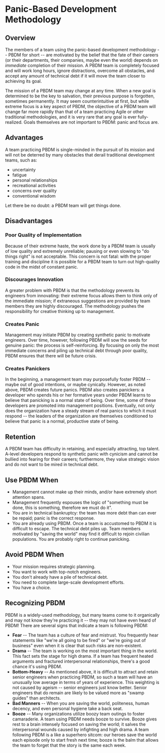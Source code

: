 # Panic-Based Development Methodology

## Overview

The members of a team using the panic-based development methodology -- PBDM for
short -- are motivated by the belief that the fate of their careers (or their
departments, their companies, maybe even the world) depends on _immediate_
completion of their mission.  A PBDM team is completely focused and will work
long hours, ignore distractions, overcome all obstacles, and accept any amount
of technical debt if it will move the team closer to achieving its goal.

The mission of a PBDM team may change at any time.  When a new goal is
determined to be the key to salvation, their previous purpose is forgotten,
sometimes permanently.  It may seem counterintuitive at first, but while
extreme focus is a key aspect of PBDM, the objective of a PBDM team will change
far more rapidly than that of a team practicing Agile or other traditional
methodologies, and it is very rare that any goal is ever fully-realized.  Goals
themselves are not important to PBDM: panic and focus are.

## Advantages

A team practicing PBDM is single-minded in the pursuit of its mission and will
not be deterred by many obstacles that derail traditional development teams,
such as:

- uncertainty
- fatigue
- personal relationships
- recreational activities
- concerns over quality
- conventional wisdom

Let there be no doubt: a PBDM team will get things done.

## Disadvantages

### Poor Quality of Implementation

Because of their extreme haste, the work done by a PBDM team is usually of low
quality and extremely unreliable; pausing or even slowing to "do things right"
is not acceptable.  This concern is not fatal: with the proper training and
discipline it is possible for a PBDM team to turn out high-quality code in the
midst of constant panic.

### Discourages Innovation

A greater problem with PBDM is that the methodology prevents its engineers from
innovating: their extreme focus allows them to think only of the immediate
mission; if extraneous suggestions are provided by team members they are highly
discouraged.  The methodology pushes the responsibility for creative thinking
up to management.

### Creates Panic

Management may initiate PBDM by creating synthetic panic to motivate engineers.
Over time, however, following PBDM will sow the seeds for genuine panic: the
process is self-reinforcing.  By focusing on only the most immediate concerns
and piling up technical debt through poor quality, PBDM ensures that there will
be future crisis.

### Creates Panickers

In the beginning, a management team may purposefully foster PBDM -- maybe out
of good intentions, or maybe cynically.  However, as noted above, PBDM creates
future panics.  PBDM also creates panickers: a developer who spends his or
her formative years under PBDM learns to believe that panicking is a normal
state of being.  Over time, some of these developers are promoted into
management positions.  Eventually, not only does the organization have a steady
stream of real panics to which it must respond -- the leaders of the
organization are themselves conditioned to believe that panic is a normal,
productive state of being.

## Retention

A PBDM team has difficulty in retaining, and especially attracting, top talent.
A-level developers respond to synthetic panic with cynicism and cannot be
bullied into fearing for their careers; furthermore, they value strategic
vision and do not want to be mired in technical debt.

## Use PBDM When

- Management cannot make up their minds, and/or have extremely short attention
  spans.
- Management frequently espouses the logic of "something must be done,
  this is something, therefore we must do it".
- You are in technical bankruptcy: the team has more debt than can ever be
  repaid; panic is the correct response.
- You are already using PBDM.  Once a team is accustomed to PBDM it is
  difficult to escape.  The technical debt piles up.  Team members motivated by
  "saving the world" may find it difficult to rejoin civilian populations.  You
  are probably right to continue panicking.

## Avoid PBDM When

- Your mission requires strategic planning.
- You want to work with top-notch engineers.
- You don't already have a pile of technical debt.
- You need to complete large-scale development efforts.
- You have a choice.

## Recognizing PBDM

PBDM is a widely-used methodology, but many teams come to it organically and
may not know they're practicing it -- they may not have even heard of PBDM!
There are several signs that indicate a team is following PBDM:

- __Fear__ -- The team has a culture of fear and mistrust.  You frequently hear
  statements like "we're all going to be fired" or "we're going out of
  business" even when it is clear that such risks are non-existent.
- __Drama__ -- The team is working on the most important thing in the world.
  This fact sets the stage for high drama.  If a team has frequent heated
  arguments and fractured interpersonal relationships, there's a good chance
  it's using PBDM.
- __Bottom-Heavy__ -- As mentioned above, it is difficult to attract and retain
  senior engineers when practicing PBDM, so such a team will have an unusually
  low average in terms of years of experience.  This weighting is not caused by
  ageism -- senior engineers just know better.  Senior engineers that do remain
  are likely to be valued more as "swamp guides" than architects.
- __Bad Manners__ -- When you are saving the world, politeness, human decency,
  and even personal hygiene take a back seat.
- __Booze__ -- Many organizations utilize boozy team outings to foster
  camaraderie.  A team using PBDM needs booze to survive.  Booze gives rest to
  a brain intensely focused on saving the world; it salves the interpersonal
  wounds caused by infighting and high drama.  A team following PBDM is a
  like a superhero sitcom: our heroes save the world each episode only to start
  fresh next time; booze is the balm that allows the team to forget that
  the story is the same each week.
